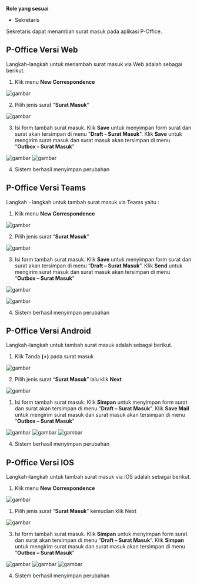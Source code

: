 **Role yang sesuai**

- Sekretaris

Sekretaris dapat menambah surat masuk pada aplikasi P-Office. 

## **P-Office Versi Web**

Langkah-langkah untuk menambah surat masuk via Web adalah sebagai berikut.

1.	Klik menu **New Correspondence**

![gambar](SuratMasuk/SM_Web/SM02.png)

2.	Pilih jenis surat "**Surat Masuk**"

![gambar](SuratMasuk/SM_Web/SM03.png)

3.	Isi form tambah surat masuk. Klik **Save** untuk menyimpan form surat dan surat akan tersimpan di menu "**Draft - Surat Masuk**". Klik **Save** untuk mengirim surat masuk dan surat masuk akan tersimpan di menu "**Outbox - Surat Masuk**"

![gambar](SuratMasuk/SM_Web/SM04.png)
![gambar](SuratMasuk/SM_Web/SM05.png)

4.  Sistem berhasil menyimpan perubahan


## **P-Office Versi Teams**

Langkah - langkah untuk tambah surat masuk via Teams yaitu :

1.	Klik menu **New Correspondence**

![gambar](SuratMasuk/SM_Teams/SM02.png)

2.	Pilih jenis surat “**Surat Masuk**”

![gambar](SuratMasuk/SM_Teams/SM03.png)

3.	Isi form tambah surat masuk. Klik **Save** untuk menyimpan form surat dan surat akan tersimpan di menu “**Draft – Surat Masuk**”. Klik **Send** untuk mengirim surat masuk dan surat masuk akan tersimpan di menu “**Outbox – Surat Masuk**”

![gambar](SuratMasuk/SM_Teams/SM04.png)

![gambar](SuratMasuk/SM_Teams/SM05.png)

4.  Sistem berhasil menyimpan perubahan


## **P-Office Versi Android**

Langkah-langkah untuk tambah surat masuk adalah sebagai berikut.

1. Klik Tanda **(+)** pada surat masuk

![gambar](SuratMasuk/SM_Android/DSM/A01.jpg)


2. Pilih jenis surat “**Surat Masuk**” lalu klik **Next**

![gambar](SuratMasuk/SM_Android/TSM/A02.jpg)

1. Isi form tambah surat masuk. Klik **Simpan** untuk menyimpan form surat dan surat akan tersimpan di menu “**Draft – Surat Masuk**”. Klik **Save Mail** untuk mengirim surat masuk dan surat masuk akan tersimpan di menu “**Outbox – Surat Masuk**”
   
![gambar](SuratMasuk/SM_Android/TSM/A03.jpg) ![gambar](SuratMasuk/SM_Android/TSM/A04.jpg) ![gambar](SuratMasuk/SM_Android/TSM/A05.jpg)

4. Sistem berhasil menyimpan perubahan

## **P-Office Versi IOS**

Langkah-langkah untuk tambah surat masuk via IOS adalah sebagai berikut.


1. Klik menu **New Correspondence**
   
![gambar](SuratMasuk/SM_IOS/SM-2.png)

1. Pilih jenis surat “**Surat Masuk**” kemudian klik Next

![gambar](SuratMasuk/SM_IOS/SM-3.png)

3. Isi form tambah surat masuk. Klik **Simpan** untuk menyimpan form surat dan surat akan tersimpan di menu “**Draft – Surat Masuk**”. Klik **Simpan** untuk mengirim surat masuk dan surat masuk akan tersimpan di menu “**Outbox – Surat Masuk**”
   
![gambar](SuratMasuk/SM_IOS/SM-4.png) ![gambar](SuratMasuk/SM_IOS/SM-5.png) ![gambar](SuratMasuk/SM_IOS/SM-6.png)

4. Sistem berhasil menyimpan perubahan